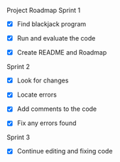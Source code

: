 Project Roadmap
Sprint 1
 
- [X] Find blackjack program
 
- [X] Run and evaluate the code
 
- [X] Create README and Roadmap

Sprint 2
 
- [X] Look for changes
 
- [X] Locate errors

- [X] Add comments to the code

- [X] Fix any errors found
 
Sprint 3

- [X] Continue editing and fixing code
